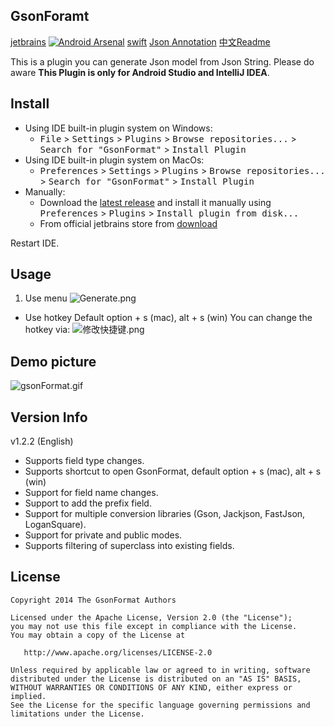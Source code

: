 GsonForamt
------
  [jetbrains](https://plugins.jetbrains.com/plugin/7654?pr=androidstudio)
  [![Android Arsenal](https://img.shields.io/badge/Android%20Arsenal-GsonFormat-brightgreen.svg?style=flat)](http://android-arsenal.com/details/1/1896)
  [swift](https://github.com/EnjoySR/ESJsonFormat-Xcode)
  [Json Annotation](https://github.com/tianzhijiexian/JsonAnnotation)
  [中文Readme](README_CN.md)

This is a plugin you can generate Json model from Json String.
Please do aware **This Plugin is only for Android Studio and IntelliJ IDEA**.

## Install   
- Using IDE built-in plugin system on Windows:
  - <kbd>File</kbd> > <kbd>Settings</kbd> > <kbd>Plugins</kbd> > <kbd>Browse repositories...</kbd> > <kbd>Search for "GsonFormat"</kbd> > <kbd>Install Plugin</kbd>
- Using IDE built-in plugin system on MacOs:
  - <kbd>Preferences</kbd> > <kbd>Settings</kbd> > <kbd>Plugins</kbd> > <kbd>Browse repositories...</kbd> > <kbd>Search for "GsonFormat"</kbd> > <kbd>Install Plugin</kbd>
- Manually:
  - Download the [latest release](https://github.com/zzz40500/GsonFormat/releases/latest) and install it manually using <kbd>Preferences</kbd> > <kbd>Plugins</kbd> > <kbd>Install plugin from disk...</kbd>
  - From official jetbrains store from [download](https://plugins.jetbrains.com/plugin/7654?pr=androidstudio)
  
Restart IDE.

## Usage
1. Use menu
![Generate.png](http://upload-images.jianshu.io/upload_images/166866-2c5168c72b7155ba.png?imageMogr2/auto-orient/strip%7CimageView2/2/w/1240)
 
* Use hotkey
Default option + s (mac), alt + s (win)
You can change the hotkey via: 
![修改快捷键.png](http://upload-images.jianshu.io/upload_images/166866-f9e20ca0ad7b9ae4.png?imageMogr2/auto-orient/strip%7CimageView2/2/w/1240)


## Demo picture
![gsonFormat.gif](http://upload-images.jianshu.io/upload_images/166866-ff9dc336af72d7d7.gif?imageMogr2/auto-orient/strip)
  
## Version Info

v1.2.2  (English)   
> 
* Supports field type changes.
* Supports shortcut to open GsonFormat, default option + s (mac), alt + s (win)
* Support for field name changes.
* Support to add the prefix field.
* Support for multiple conversion libraries (Gson, Jackjson, FastJson, LoganSquare).
* Support for private and public modes.
* Supports filtering of superclass into existing fields.

## License

    Copyright 2014 The GsonFormat Authors

    Licensed under the Apache License, Version 2.0 (the "License");
    you may not use this file except in compliance with the License.
    You may obtain a copy of the License at

       http://www.apache.org/licenses/LICENSE-2.0

    Unless required by applicable law or agreed to in writing, software
    distributed under the License is distributed on an "AS IS" BASIS,
    WITHOUT WARRANTIES OR CONDITIONS OF ANY KIND, either express or implied.
    See the License for the specific language governing permissions and
    limitations under the License.
